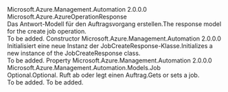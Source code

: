 <Type Name="JobCreateResponse" FullName="Microsoft.Azure.Management.Automation.Models.JobCreateResponse">
  <TypeSignature Language="C#" Value="public class JobCreateResponse : Microsoft.Azure.AzureOperationResponse" />
  <TypeSignature Language="ILAsm" Value=".class public auto ansi beforefieldinit JobCreateResponse extends Microsoft.Azure.AzureOperationResponse" />
  <TypeSignature Language="DocId" Value="T:Microsoft.Azure.Management.Automation.Models.JobCreateResponse" />
  <TypeSignature Language="VB.NET" Value="Public Class JobCreateResponse&#xA;Inherits AzureOperationResponse" />
  <TypeSignature Language="F#" Value="type JobCreateResponse = class&#xA;    inherit AzureOperationResponse" />
  <AssemblyInfo>
    <AssemblyName>Microsoft.Azure.Management.Automation</AssemblyName>
    <AssemblyVersion>2.0.0.0</AssemblyVersion>
  </AssemblyInfo>
  <Base>
    <BaseTypeName>Microsoft.Azure.AzureOperationResponse</BaseTypeName>
  </Base>
  <Interfaces />
  <Docs>
    <summary>
            <span data-ttu-id="5d26d-101">Das Antwort-Modell für den Auftragsvorgang erstellen.</span><span class="sxs-lookup"><span data-stu-id="5d26d-101">The response model for the create job operation.</span></span>
            </summary>
    <remarks>To be added.</remarks>
  </Docs>
  <Members>
    <Member MemberName=".ctor">
      <MemberSignature Language="C#" Value="public JobCreateResponse ();" />
      <MemberSignature Language="ILAsm" Value=".method public hidebysig specialname rtspecialname instance void .ctor() cil managed" />
      <MemberSignature Language="DocId" Value="M:Microsoft.Azure.Management.Automation.Models.JobCreateResponse.#ctor" />
      <MemberSignature Language="VB.NET" Value="Public Sub New ()" />
      <MemberType>Constructor</MemberType>
      <AssemblyInfo>
        <AssemblyName>Microsoft.Azure.Management.Automation</AssemblyName>
        <AssemblyVersion>2.0.0.0</AssemblyVersion>
      </AssemblyInfo>
      <Parameters />
      <Docs>
        <summary>
            <span data-ttu-id="5d26d-102">Initialisiert eine neue Instanz der JobCreateResponse-Klasse.</span><span class="sxs-lookup"><span data-stu-id="5d26d-102">Initializes a new instance of the JobCreateResponse class.</span></span>
            </summary>
        <remarks>To be added.</remarks>
      </Docs>
    </Member>
    <Member MemberName="Job">
      <MemberSignature Language="C#" Value="public Microsoft.Azure.Management.Automation.Models.Job Job { get; set; }" />
      <MemberSignature Language="ILAsm" Value=".property instance class Microsoft.Azure.Management.Automation.Models.Job Job" />
      <MemberSignature Language="DocId" Value="P:Microsoft.Azure.Management.Automation.Models.JobCreateResponse.Job" />
      <MemberSignature Language="VB.NET" Value="Public Property Job As Job" />
      <MemberSignature Language="F#" Value="member this.Job : Microsoft.Azure.Management.Automation.Models.Job with get, set" Usage="Microsoft.Azure.Management.Automation.Models.JobCreateResponse.Job" />
      <MemberType>Property</MemberType>
      <AssemblyInfo>
        <AssemblyName>Microsoft.Azure.Management.Automation</AssemblyName>
        <AssemblyVersion>2.0.0.0</AssemblyVersion>
      </AssemblyInfo>
      <ReturnValue>
        <ReturnType>Microsoft.Azure.Management.Automation.Models.Job</ReturnType>
      </ReturnValue>
      <Docs>
        <summary>
            <span data-ttu-id="5d26d-103">Optional.</span><span class="sxs-lookup"><span data-stu-id="5d26d-103">Optional.</span></span> <span data-ttu-id="5d26d-104">Ruft ab oder legt einen Auftrag.</span><span class="sxs-lookup"><span data-stu-id="5d26d-104">Gets or sets a job.</span></span>
            </summary>
        <value>To be added.</value>
        <remarks>To be added.</remarks>
      </Docs>
    </Member>
  </Members>
</Type>